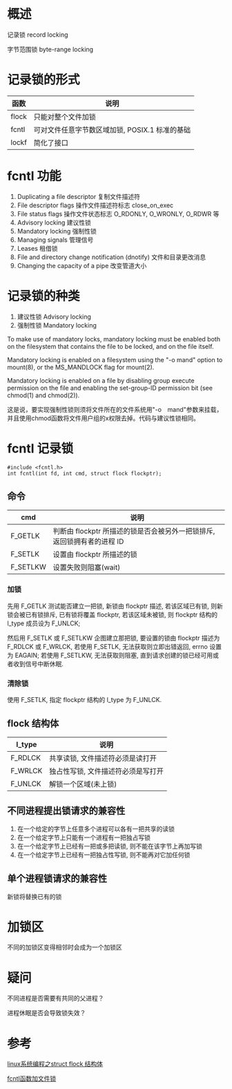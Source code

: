 # 概述

记录锁 record locking

字节范围锁 byte-range locking

# 记录锁的形式

| 函数 | 说明 |
| - | - |
| flock | 只能对整个文件加锁 |
| fcntl | 可对文件任意字节数区域加锁, POSIX.1 标准的基础 |
| lockf | 简化了接口 |

# fcntl 功能

1. Duplicating a file descriptor                    复制文件描述符
3. File descriptor flags                            操作文件描述符标志 close_on_exec
3. File status flags                                操作文件状态标志 O_RDONLY, O_WRONLY, O_RDWR 等
4. Advisory locking                                 建议性锁
5. Mandatory locking                                强制性锁
6. Managing signals                                 管理信号
7. Leases                                           租借锁
8. File and directory change notification (dnotify) 文件和目录更改消息
9. Changing the capacity of a pipe                  改变管道大小

# 记录锁的种类

1. 建议性锁 Advisory locking
2. 强制性锁 Mandatory locking

To make use of mandatory locks, mandatory locking must be enabled both on the filesystem that contains the file to be locked, and on the file itself.

Mandatory locking is enabled on a filesystem using the "-o mand" option to mount(8), or the MS_MANDLOCK flag for mount(2).

Mandatory locking is enabled on a file by disabling group execute permission on the file and enabling the set-group-ID permission bit (see chmod(1) and chmod(2)).

这是说，要实现强制性锁则须将文件所在的文件系统用"-o　mand"参数来挂载，并且使用chmod函数将文件用户组的x权限去掉。代码与建议性锁相同。

# fcntl 记录锁

```
#include <fcntl.h>
int fcntl(int fd, int cmd, struct flock flockptr);
```

## 命令

| cmd      | 说明 |
| -------- | --- |
| F_GETLK  | 判断由 flockptr 所描述的锁是否会被另外一把锁排斥, 返回锁拥有者的进程 ID |
| F_SETLK  | 设置由 flockptr 所描述的锁 |
| F_SETLKW | 设置失败则阻塞(wait) |

### 加锁

先用 F_GETLK 测试能否建立一把锁, 新锁由 flockptr 描述, 若该区域已有锁, 则新锁会被已有锁排斥, 已有锁将覆盖 flockptr, 若该区域未被锁, 则 flockptr 结构的 l_type 成员设为 F_UNLCK;

然后用 F_SETLK 或 F_SETLKW 企图建立那把锁, 要设置的锁由 flockptr 描述为 F_RDLCK 或 F_WRLCK, 若使用 F_SETLK, 无法获取则立即出错返回,  errno 设置为 EAGAIN; 若使用 F_SETLKW, 无法获取则阻塞, 直到请求创建的锁已经可用或者收到信号中断休眠.

### 清除锁

使用 F_SETLK, 指定 flockptr 结构的 l_type 为 F_UNLCK.

## flock 结构体

| l_type  | 说明 |
| ------- | - |
| F_RDLCK | 共享读锁, 文件描述符必须是读打开 |
| F_WRLCK | 独占性写锁, 文件描述符必须是写打开 |
| F_UNLCK | 解锁一个区域(未上锁) |

## 不同进程提出锁请求的兼容性

1. 在一个给定的字节上任意多个进程可以各有一把共享的读锁
2. 在一个给定字节上只能有一个进程有一把独占写锁
3. 在一个给定字节上已经有一把或多把读锁, 则不能在该字节上再加写锁
4. 在一个给定字节上已经有一把独占性写锁, 则不能再对它加任何锁

## 单个进程锁请求的兼容性

新锁将替换已有的锁

# 加锁区

不同的加锁区变得相邻时会成为一个加锁区

# 疑问

不同进程是否需要有共同的父进程？

进程休眠是否会导致锁失效？

# 参考

[linux系统编程之struct flock 结构体](http://blog.csdn.net/wallwind/article/details/7816221)

[fcntl函数加文件锁](http://www.linuxidc.com/Linux/2015-04/115758.htm)
